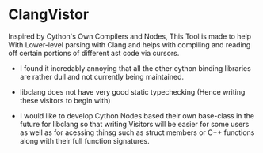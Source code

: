# ClangVistor
Inspired by Cython's Own Compilers and Nodes, This Tool is made to help With Lower-level parsing with Clang and helps with compiling and reading off 
certain portions of different ast code via cursors.

- I found it incredably annoying that all the other cython binding libraries are rather dull and not currently being maintained.
- libclang does not have very good static typechecking (Hence writing these visitors to begin with)

- I would like to develop Cython Nodes based their own base-class in the future for libclang so that writing Visitors will be easier
for some users as well as for acessing thinsg such as struct members or C++ functions along with their full function signatures.




